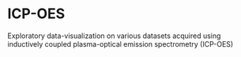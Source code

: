 # ICP-OES
Exploratory data-visualization on various datasets acquired using inductively coupled plasma-optical emission spectrometry (ICP-OES)
